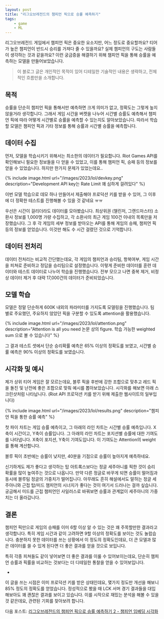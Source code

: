 ```yaml
---
layout: post
title: "리그오브레전드의 챔피언 픽으로 승률 예측하기"
tags:
    - game
    - ML
---
```


리그오브레전드 게임에서 챔피언 픽은 중요한 요소지만, 어느 정도로 중요할까요?
티어가 높은 챔피언이 반드시 승리를 가져다 줄 수 있을까요?
실제 챔피언의 구도는 사람들이 생각하는 것과 같을까요?
이런 궁금증을 해결하기 위해 챔피언 픽을 통해 승률을 예측하는 모델을 만들어보았습니다.

> 이 블로그 글은 개인적인 목적이 있어 디테일한 기술적인 내용은 생략하고, 전체적인 흐름만을 소개합니다.

## 목적

승률을 단순히 챔피언 픽을 통해서만 예측하면 크게 의미가 없고, 정확도는 그렇게 높지 않을거라 생각합니다.
그래서 게임 시간을 버켓을 나누어 시간별 승률도 예측해서 챔피언 픽에 따라 어떻게 시간별로 승률을 예측할 수 있는지도 알아보았습니다.
따라서 학습할 모델은 챔피언 픽과 기타 정보를 통해 승률과 시간별 승률을 예측합니다.

## 데이터 수집

먼저, 모델을 학습시키기 위해서는 최소한의 데이터가 필요합니다.
Riot Games API를 확인해보니 필요한 정보들을 다 얻을 수 있었고, 이를 통해 챔피언 픽, 승패 등의 정보를 얻을 수 있었습니다.
하지만 한가지 문제가 있었는데요..

{% include image.html url="/images/2023/lol/devkey.png" description="Development API key는 Rate Limit 꽤 심하게 걸려있다" %}

이번 모델 학습으로 데모 하나 만들어서 제출해야 프로덕션 키를 받을 수 있어, 그 이후에 더 정확한 테스트를 진행해볼 수 있을 것 같네요 ㅠㅠ

우선은 시간이 걸리더라도 데이터를 모아봤습니다.
최상위권 (챌린저, 그랜드마스터) 소환사 정보를 1,000명 가량 수집하고, 각 소환사의 최근 게임 100건 이내의 목록만을 저장했습니다.
그 후 각 게임의 세부 정보를 받아오는 API를 통해 게임의 승패, 챔피언 픽 등의 정보를 얻었습니다.
이것만 해도 수 시간 걸렸던 것으로 기억합니다.

## 데이터 전처리

데이터 전처리는 비교적 간단했는데요, 각 게임의 챔피언과 승리팀, 항복여부, 게임 시간을 피쳐로 준비하고 정답을 승리팀으로 설정했습니다.
이렇게 준비한 데이터를 훈련 데이터와 테스트 데이터로 나누어 학습을 진행했습니다.
전부 모으고 나면 중복 제거, 비정상 데이터 제거 후 대략 17,000건의 데이터가 준비되었습니다.

## 모델 학습

모델은 정말 단순하게 600K 내외의 파라미터를 가지도록 모델링을 진행했습니다.
팀 별로 주요했던, 주요하지 않았던 픽을 구분할 수 있도록 attention을 활용했습니다.

{% include image.html url="/images/2023/lol/attention.png" description="Attention is all you need 논문 상의 figure. 학습 가능한 weighted sum 으로 볼 수 있습니다" %}

그 결과 테스트 셋에서 단순 승리확률 예측은 65% 이상의 정확도를 보였고, 시간별 승률 예측은 90% 이상의 정확도를 보였습니다.

## 시각화 및 예시

제가 상위 티어 게임은 잘 모르는데요,
블루 픽을 후반에 강한 조합으로 맞추고 레드 픽을 돌진 및 난전에 좋은 조합으로 맞춰 예시를 뽑아보았습니다.
시각화를 해보면 아래 스크린샷처럼 나타납니다. (Riot API 프로덕션 키를 받기 위해 제출한 웹사이트의 일부입니다)

{% include image.html url="/images/2023/lol/results.png" description="챔피언 픽을 통한 승률 예측" %}

첫 파이 차트는 게임 승률 예측이고, 그 아래의 라인 차트는 시간별 승률 예측입니다.
X축이 시간이고, Y축이 승률입니다.
그 아래의 라인 차트는 포지션별 승률에 대한 기여도를 나타냅니다.
X축이 포지션, Y축이 기여도입니다.
이 기여도는 Attention의 weight를 통해 계산합니다.

블루 픽이 초반에는 승률이 낮지만, 40분을 기점으로 승률이 높아지게 예측하네요.

신기하게도 제가 좋다고 생각하는 탑 아트록스보다는 정글 세주아니를 픽한 것이 승리 확률을 많이 높여주는 것으로 나옵니다.
만약 다른 정글로 바꾸게 되면 승률이 떨어짐과 동시에 블루팀 정글의 가중치가 떨어집니다.
아무래도 흔히 해설에서도 말하는 정글 세주아니와 근접 탑/미드 챔피언의 시너지가 좋다는 것이 여기서 드러나는 걸까 싶습니다.
궁금해서 미드를 근접 챔피언인 사일러스로 바꿔보면 승률과 관계없이 세주아니의 가중치는 더 올라갑니다.

## 결론

챔피언 픽만으로 게임의 승패를 이미 6할 이상 알 수 있는 것은 꽤 주목할만한 결과라고 생각합니다.
특히 게임 시간과 같이 고려하면 9할 이상의 정확도를 보이는 것도 놀랍습니다.
충분하지 못한 데이터를 쓰는 상황에서 이 정도의 정확도인데요, 더 큰 모델과 많은 데이터를 쓸 수 있게 된다면 더 좋은 결과를 얻을 것으로 보입니다.

특히 각종 피쳐들도 같이 넣어보면 더 좋은 결과를 이룰 수 있어보이는데요, 단순히 챔피언 승률과 픽률을 비교하는 것보다는 더 디테일한 통찰을 얻을 수 있어보입니다.

-

이 글을 쓰는 시점은 이미 프로덕션 키를 받은 상태인데요, 몇가지 정도만 개선을 해보니 85% 정도의 정확도를 얻었습니다.
정성적으로 봤을 때 LCK 서머 경기 결과들을 대입해보아도 꽤 괜찮은 결과를 보이고 있습니다.
이를 시작으로 재밌는 분석을 해볼 수 있을 것 같은데요, 관련된 기회를 찾아보려 합니다.

다음 포스트: [리그오브레전드의 챔피언 픽으로 승률 예측하기 2 - 챔피언 임베딩 시각화](/posts/league-of-legends-champ-viz/)
